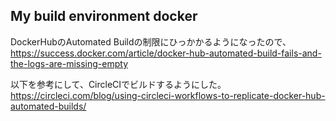 ## My build environment docker

DockerHubのAutomated Buildの制限にひっかかるようになったので、
https://success.docker.com/article/docker-hub-automated-build-fails-and-the-logs-are-missing-empty

以下を参考にして、CircleCIでビルドするようにした。
https://circleci.com/blog/using-circleci-workflows-to-replicate-docker-hub-automated-builds/
